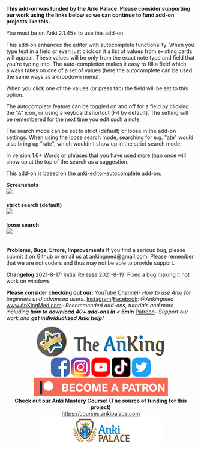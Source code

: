 <b>This add-on was funded by the Anki Palace. Please consider supporting our work using the links below so we can continue to fund add-on projects like this.</b>

You must be on Anki 2.1.45+ to use this add-on

This add-on enhances the editor with autocomplete functionality. When you type text in a field or even just click on it a list of values from existing cards will appear. These values will be only from the exact note type and field that you're typing into. The auto-completion makes it easy to fill a field which always takes on one of a set of values (here the autocomplete can be used the same ways as a dropdown menu).

When you click one of the values (or press tab) the field will be set to this option.

The autocomplete feature can be toggled on and off for a field by clicking the "A" icon, or using a keyboard shortcut (F4 by default). The setting will be remembered for the next time you edit such a note.

The search mode can be set to strict (default) or loose in the add-on settings. When using the loose search mode, searching for e.g. "ate" would also bring up "rate", which wouldn't show up in the strict search mode.

In version 1.6+ Words or phrases that you have used more than once will show up at the top of the search as a suggestion.

This add-on is based on the <a href="https://github.com/acecodes/anki-editor-autocomplete" rel="nofollow">anki-editor-autocomplete</a> add-on.

<div><b>Screenshots</b><div>
<img src="https://raw.githubusercontent.com/ankipalace/anki-field-autocomplete/master/screenshots/dropdown.gif?raw=true">
<br>
<br>

<div><b>strict search (default)</b><div>
<img src="https://raw.githubusercontent.com/ankipalace/anki-field-autocomplete/master/screenshots/strict_search.gif?raw=true">
<br>
<br>


<div><b>loose search</b><div>
<img src="https://raw.githubusercontent.com/ankipalace/anki-field-autocomplete/master/screenshots/loose_search.gif?raw=true">
<br>
<br>

<b>Problems, Bugs, Errors, Improvements</b>
If you find a serious bug, please submit it on <a href="https://github.com/ankipalace/anki-field-autocomplete/issues" rel="nofollow">Github</a> or email us at ankingmed@gmail.com. Please remember that we are not coders and thus may not be able to provide support.

<b>Changelog</b>
2021-8-17: Initial Release
2021-8-19: Fixed a bug making it not work on windows


<b>Please consider checking out our:</b>
<a href="https://www.youtube.com/theanking/playlists" rel="nofollow">YouTube Channel</a>- <i>How to use Anki for beginners and advanced users.</i> 
<a href="https://www.instagram.com/ankingmed" rel="nofollow">Instagram</a>/<a href="https://www.facebook.com/ankingmed" rel="nofollow">Facebook</a>: <i>@Ankingmed</i>
<a href="https://www.ankingmed.com" rel="nofollow">www.AnKingMed.com</a>- <i>Recommended add-ons, tutorials and more including <b>how to download 40+ add-ons in &lt; 5min</b></i>
<a href="https://www.ankipalace.com/membership" rel="nofollow">Patreon</a>- <i>Support our work and <b>get individualized Anki help!</b></i>

<p align="center">
<a href="https://www.ankingmed.com" rel="nofollow"><img src="https://raw.githubusercontent.com/AnKingMed/My-images/master/AnKing/AnKingSmall.png?raw=true"></a><a href="https://www.ankingmed.com" rel="nofollow"><img src="https://raw.githubusercontent.com/AnKingMed/My-images/master/AnKing/TheAnKing.png?raw=true"></a>
  <br>
  <a href="https://www.facebook.com/ankingmed" rel="nofollow"><img src="https://raw.githubusercontent.com/AnKingMed/My-images/master/Social/FB.png?raw=true"></a>     <a href="https://www.instagram.com/ankingmed" rel="nofollow"><img src="https://raw.githubusercontent.com/AnKingMed/My-images/master/Social/Instagram.png?raw=true"></a>     <a href="https://www.youtube.com/theanking" rel="nofollow"><img src="https://raw.githubusercontent.com/AnKingMed/My-images/master/Social/YT.png?raw=true"></a>     <a href="https://www.tiktok.com/@ankingmed" rel="nofollow"><img src="https://raw.githubusercontent.com/AnKingMed/My-images/master/Social/TikTok.png?raw=true"></a>     <a href="https://www.twitter.com/ankingmed" rel="nofollow"><img src="https://raw.githubusercontent.com/AnKingMed/My-images/master/Social/Twitter.png?raw=true"></a>
  <br>
<a href="https://www.ankipalace.com/membership" rel="nofollow"><img src="https://raw.githubusercontent.com/AnKingMed/My-images/master/AnKing/Patreon.jpg?raw=true"></a>
<br>
<b>Check out our Anki Mastery Course! (The source of funding for this project)</b><br>
          <a href="https://courses.ankipalace.com/?utm_source=anking_bg_add-on&amp;utm_medium=anki_add-on_page&amp;utm_campaign=mastery_course" rel="nofollow">https://courses.ankipalace.com</a>
<a href="https://courses.ankipalace.com/?utm_source=anking_bg_add-on&amp;utm_medium=anki_add-on_page&amp;utm_campaign=mastery_course" rel="nofollow">
  <br>
  <img src="https://raw.githubusercontent.com/AnKingMed/My-images/master/AnKing/AnkiPalace.png?raw=true"></a></p>
